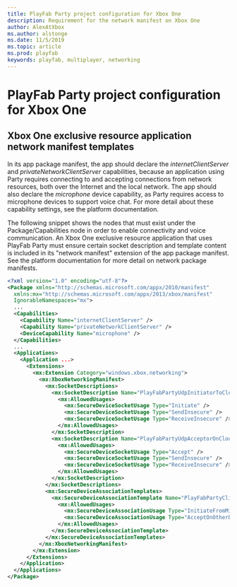 ```yaml
---
title: PlayFab Party project configuration for Xbox One
description: Requirement for the network manifest on Xbox One
author: AlexAtXbox
ms.author: alstonge
ms.date: 11/5/2019
ms.topic: article
ms.prod: playfab
keywords: playfab, multiplayer, networking
---
```


# PlayFab Party project configuration for Xbox One

## Xbox One exclusive resource application network manifest templates

In its app package manifest, the app should declare the <em>internetClientServer</em> and <em>privateNetworkClientServer</em> capabilities, because an application using Party requires connecting to and accepting connections from network resources, both over the Internet and the local network. The app should also declare the <em>microphone</em> device capability, as Party requires access to microphone devices to support voice chat. For more detail about these capability settings, see the platform documentation.

The following snippet shows the nodes that must exist under the Package/Capabilities node in order to enable connectivity and voice communication. An Xbox One exclusive resource application that uses PlayFab Party must ensure certain socket description and template content is included in its "network manifest" extension of the app package manifest. See the platform documentation for more detail on network package manifests.

```xml
<?xml version="1.0" encoding="utf-8"?>
<Package xmlns="http://schemas.microsoft.com/appx/2010/manifest"
  xmlns:mx="http://schemas.microsoft.com/appx/2013/xbox/manifest"
  IgnorableNamespaces="mx">
  ...
  <Capabilities>
    <Capability Name="internetClientServer" />
    <Capability Name="privateNetworkClientServer" />
    <DeviceCapability Name="microphone" />
  </Capabilities>
  ...
  <Applications>
    <Application ...>
      <Extensions>
        <mx:Extension Category="windows.xbox.networking">
          <mx:XboxNetworkingManifest>
            <mx:SocketDescriptions>
              <mx:SocketDescription Name="PlayFabPartyUdpInitiatorToCloudService" SecureIpProtocol="Udp" BoundPort="0">
                <mx:AllowedUsages>
                  <mx:SecureDeviceSocketUsage Type="Initiate" />
                  <mx:SecureDeviceSocketUsage Type="SendInsecure" />
                  <mx:SecureDeviceSocketUsage Type="ReceiveInsecure" />
                </mx:AllowedUsages>
              </mx:SocketDescription>
              <mx:SocketDescription Name="PlayFabPartyUdpAcceptorOnCloudService" SecureIpProtocol="Udp" BoundPort="1-65535">
                <mx:AllowedUsages>
                  <mx:SecureDeviceSocketUsage Type="Accept" />
                  <mx:SecureDeviceSocketUsage Type="SendInsecure" />
                  <mx:SecureDeviceSocketUsage Type="ReceiveInsecure" />
                </mx:AllowedUsages>
              </mx:SocketDescription>
            </mx:SocketDescriptions>
            <mx:SecureDeviceAssociationTemplates>
              <mx:SecureDeviceAssociationTemplate Name="PlayFabPartyClientToCloudServiceUdp" InitiatorSocketDescription="PlayFabPartyUdpInitiatorToCloudService" AcceptorSocketDescription="PlayFabPartyUdpAcceptorOnCloudService" MultiplayerSessionRequirement="None">
                <mx:AllowedUsages>
                  <mx:SecureDeviceAssociationUsage Type="InitiateFromMicrosoftConsole" />
                  <mx:SecureDeviceAssociationUsage Type="AcceptOnOtherDevice" />
                </mx:AllowedUsages>
              </mx:SecureDeviceAssociationTemplate>
            </mx:SecureDeviceAssociationTemplates>
          </mx:XboxNetworkingManifest>
        </mx:Extension>
      </Extensions>
    </Application>
  </Applications>
</Package>
```
